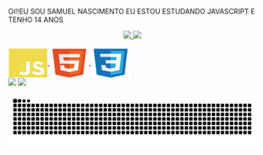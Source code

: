 Oi!!EU SOU SAMUEL NASCIMENTO  EU ESTOU ESTUDANDO JAVASCRIPT E TENHO 14 ANOS

<div align="center">
  <a href="https://github.com/rafaballerini">
  <img height="180em" src="https://github-readme-stats.vercel.app/api?username=samuelnascimento&show_icons=true&theme=dark&include_all_commits=true&count_private=true"/>
  <img height="110em" src="https://github-readme-stats.vercel.app/api/top-langs/?username=samuel21tu&layout=compact&langs_count=7&theme=dark"/>
</div>
  <div style="display: inline_block"><br>
  <img align="center" alt="Rafa-Js" height="60" width="80" src="https://raw.githubusercontent.com/devicons/devicon/master/icons/javascript/javascript-plain.svg">
  <img align="center" alt="Rafa-HTML" height="60" width="80" src="https://raw.githubusercontent.com/devicons/devicon/master/icons/html5/html5-original.svg">
  <img align="center" alt="Rafa-CSS" height="60" width="80" src="https://raw.githubusercontent.com/devicons/devicon/master/icons/css3/css3-original.svg">
 
</div>
  
<div>
  <a href="https://www.instagram.com/samuel321fernandes/" target="_blank"><img src="https://img.shields.io/badge/-Instagram-%23E4405F?style=for-the-badge&logo=instagram&logoColor=white" target="_blank"></a> 
  <a href = "mailto:samuel321fernandes@gmail.com"><img src="https://img.shields.io/badge/-Gmail-%23333?style=for-the-badge&logo=gmail&logoColor=white" target="_blank"></a> 
 
  ![Snake animation](https://github.com/samuel21tu/samuel21tu/blob/output/github-contribution-grid-snake.svg)
</div
